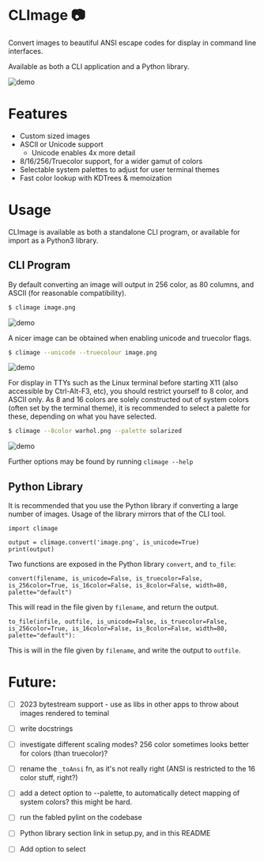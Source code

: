 # CLImage 📷

Convert images to beautiful ANSI escape codes for display in command line interfaces.

Available as both a CLI application and a Python library.

![demo](https://raw.github.com/pnappa/CLImage/master/extra/demo.png)

# Features
 - Custom sized images
 - ASCII or Unicode support
    - Unicode enables 4x more detail
 - 8/16/256/Truecolor support, for a wider gamut of colors
 - Selectable system palettes to adjust for user terminal themes
 - Fast color lookup with KDTrees & memoization

# Usage

CLImage is available as both a standalone CLI program, or available for import as a Python3 library.

## CLI Program

By default converting an image will output in 256 color, as 80 columns, and ASCII (for reasonable compatibility).
```bash
$ climage image.png
```
![demo](https://raw.github.com/pnappa/CLImage/master/extra/warhol256ascii.png)


A nicer image can be obtained when enabling unicode and truecolor flags.
```bash
$ climage --unicode --truecolour image.png
```
![demo](https://raw.github.com/pnappa/CLImage/master/extra/warholtruecolorunicode.png)

For display in TTYs such as the Linux terminal before starting X11 (also accessible by Ctrl-Alt-F3, etc), you should restrict yourself to 8 color, and ASCII only. As 8 and 16 colors are solely constructed out of system colors (often set by the terminal theme), it is recommended to select a palette for these, depending on what you have selected.
```bash
$ climage --8color warhol.png --palette solarized
```
![demo](https://raw.github.com/pnappa/CLImage/master/extra/warhol8colsolarized.png)

Further options may be found by running `climage --help`

## Python Library

It is recommended that you use the Python library if converting a large number of images. Usage of the library mirrors that of the CLI tool.

```python3
import climage

output = climage.convert('image.png', is_unicode=True)
print(output)
```

Two functions are exposed in the Python library `convert`, and `to_file`: 

```python3
convert(filename, is_unicode=False, is_truecolor=False, is_256color=True, is_16color=False, is_8color=False, width=80, palette="default")
```
This will read in the file given by `filename`, and return the output.

```python3
to_file(infile, outfile, is_unicode=False, is_truecolor=False, is_256color=True, is_16color=False, is_8color=False, width=80, palette="default"):
```
This is will in the file given by `filename`, and write the output to `outfile`.

# Future:
 - [ ] 2023 bytestream support - use as libs in other apps to throw about images rendered to teminal
 - [ ] write docstrings
 - [ ] investigate different scaling modes? 256 color sometimes looks better for colors (than truecolor)?
 - [ ] rename the `_toAnsi` fn, as it's not really right (ANSI is restricted to the 16 color stuff, right?)
 - [ ] add a detect option to --palette, to automatically detect mapping of system colors? this might be hard.
 - [ ] run the fabled pylint on the codebase
 - [ ] Python library section link in setup.py, and in this README
 - [ ] Add option to select

